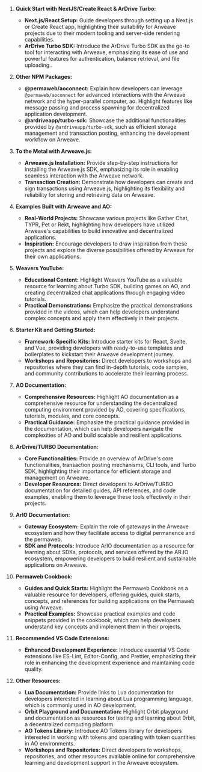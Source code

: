 1. **Quick Start with NextJS/Create React & ArDrive Turbo:**
   - **Next.js/React Setup:** Guide developers through setting up a Next.js or Create React app, highlighting their suitability for Arweave projects due to their modern tooling and server-side rendering capabilities.
   - **ArDrive Turbo SDK:** Introduce the ArDrive Turbo SDK as the go-to tool for interacting with Arweave, emphasizing its ease of use and powerful features for authentication, balance retrieval, and file uploading..

2. **Other NPM Packages:**
   - **@permaweb/aoconnect:** Explain how developers can leverage `@permaweb/aoconnect` for advanced interactions with the Arweave network and the hyper-parallel computer, ao. Highlight features like message passing and process spawning for decentralized application development.
   - **@ardriveapp/turbo-sdk:** Showcase the additional functionalities provided by `@ardriveapp/turbo-sdk`, such as efficient storage management and transaction posting, enhancing the development workflow on Arweave.

3. **To the Metal with Arweave.js:**
   - **Arweave.js Installation:** Provide step-by-step instructions for installing the Arweave.js SDK, emphasizing its role in enabling seamless interaction with the Arweave network.
   - **Transaction Creation:** Demonstrate how developers can create and sign transactions using Arweave.js, highlighting its flexibility and reliability for storing and retrieving data on Arweave.

4. **Examples Built with Arweave and AO:**
   - **Real-World Projects:** Showcase various projects like Gather Chat, TYPR, Pet or Rekt, highlighting how developers have utilized Arweave's capabilities to build innovative and decentralized applications.
   - **Inspiration:** Encourage developers to draw inspiration from these projects and explore the diverse possibilities offered by Arweave for their own applications.

5. **Weavers YouTube:**
   - **Educational Content:** Highlight Weavers YouTube as a valuable resource for learning about Turbo SDK, building games on AO, and creating decentralized chat applications through engaging video tutorials.
   - **Practical Demonstrations:** Emphasize the practical demonstrations provided in the videos, which can help developers understand complex concepts and apply them effectively in their projects.

6. **Starter Kit and Getting Started:**
   - **Framework-Specific Kits:** Introduce starter kits for React, Svelte, and Vue, providing developers with ready-to-use templates and boilerplates to kickstart their Arweave development journey.
   - **Workshops and Repositories:** Direct developers to workshops and repositories where they can find in-depth tutorials, code samples, and community contributions to accelerate their learning process.

7. **AO Documentation:**
   - **Comprehensive Resources:** Highlight AO documentation as a comprehensive resource for understanding the decentralized computing environment provided by AO, covering specifications, tutorials, modules, and core concepts.
   - **Practical Guidance:** Emphasize the practical guidance provided in the documentation, which can help developers navigate the complexities of AO and build scalable and resilient applications.

8. **ArDrive/TURBO Documentation:**
   - **Core Functionalities:** Provide an overview of ArDrive's core functionalities, transaction posting mechanisms, CLI tools, and Turbo SDK, highlighting their importance for efficient storage and management on Arweave.
   - **Developer Resources:** Direct developers to ArDrive/TURBO documentation for detailed guides, API references, and code examples, enabling them to leverage these tools effectively in their projects.

9. **ArIO Documentation:**
   - **Gateway Ecosystem:** Explain the role of gateways in the Arweave ecosystem and how they facilitate access to digital permanence and the permaweb.
   - **SDK and Protocols:** Introduce ArIO documentation as a resource for learning about SDKs, protocols, and services offered by the AR.IO ecosystem, empowering developers to build resilient and sustainable applications on Arweave.

10. **Permaweb Cookbook:**
    - **Guides and Quick Starts:** Highlight the Permaweb Cookbook as a valuable resource for developers, offering guides, quick starts, concepts, and references for building applications on the Permaweb using Arweave.
    - **Practical Examples:** Showcase practical examples and code snippets provided in the cookbook, which can help developers understand key concepts and implement them in their projects.

11. **Recommended VS Code Extensions:**
    - **Enhanced Development Experience:** Introduce essential VS Code extensions like ES-Lint, Editor-Config, and Prettier, emphasizing their role in enhancing the development experience and maintaining code quality.

12. **Other Resources:**
    - **Lua Documentation:** Provide links to Lua documentation for developers interested in learning about Lua programming language, which is commonly used in AO development.
    - **Orbit Playground and Documentation:** Highlight Orbit playground and documentation as resources for testing and learning about 0rbit, a decentralized computing platform.
    - **AO Tokens Library:** Introduce AO Tokens library for developers interested in working with tokens and operating with token quantities in AO environments.
    - **Workshops and Repositories:** Direct developers to workshops, repositories, and other resources available online for comprehensive learning and development support in the Arweave ecosystem.
